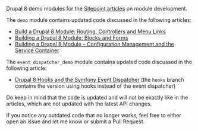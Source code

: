 Drupal 8 demo modules for the [Sitepoint articles](http://www.sitepoint.com/series/how-to-build-a-drupal-8-module/) on module development.

The `demo` module contains updated code discussed in the following articles:

* [Build a Drupal 8 Module: Routing, Controllers and Menu Links](http://www.sitepoint.com/build-drupal-8-module-routing-controllers-menu-links/)
* [Building a Drupal 8 Module: Blocks and Forms](http://www.sitepoint.com/building-drupal-8-module-blocks-forms/)
* [Building a Drupal 8 Module – Configuration Management and the Service Container](http://www.sitepoint.com/building-drupal-8-module-configuration-management-service-container/)

The `event_dispatcher_demo` module contains updated code discussed in the following article:

* [Drupal 8 Hooks and the Symfony Event Dispatcher](http://www.sitepoint.com/drupal-8-hooks-symfony-event-dispatcher/) (the `hooks` branch contains the version using hooks instead of the event dispatcher)

Do keep in mind that the code is updated and will not be exactly like in the articles, which are not updated with the latest API changes.

If you notice any outdated code that no longer works, feel free to either open an issue and let me know or submit a Pull Request.
